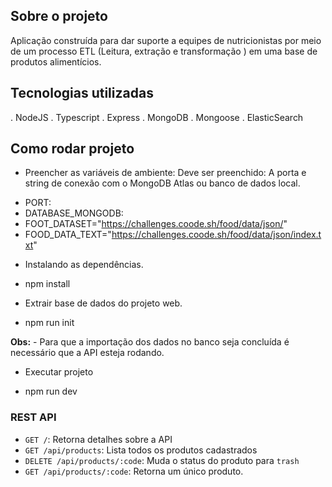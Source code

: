 
## Sobre o projeto

Aplicação construída para dar suporte a equipes de nutricionistas por meio de um processo ETL (Leitura, extração e transformação ) em uma base de produtos alimentícios.

## Tecnologias utilizadas

. NodeJS
. Typescript
. Express
. MongoDB
. Mongoose
. ElasticSearch

## Como rodar projeto
* Preencher as variáveis de ambiente:
Deve ser preenchido:
A porta e string de conexão com o MongoDB Atlas ou banco de dados local.

- PORT: 
- DATABASE_MONGODB: 
- FOOT_DATASET="https://challenges.coode.sh/food/data/json/"
- FOOD_DATA_TEXT="https://challenges.coode.sh/food/data/json/index.txt"

* Instalando as dependências.
- npm install

* Extrair base de dados do projeto web.
- npm run init

**Obs:** - Para que a importação dos dados no banco seja concluída é necessário que a API esteja rodando.

* Executar projeto
- npm run dev 

### REST API

 - `GET /`: Retorna detalhes sobre a API
 - `GET /api/products`: Lista todos os produtos cadastrados
 - `DELETE /api/products/:code`: Muda o status do produto para `trash`
 - `GET /api/products/:code`: Retorna um único produto.
